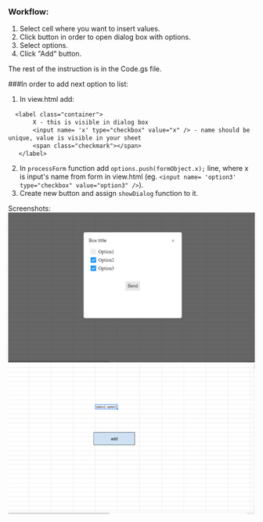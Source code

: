 ﻿### Workflow:
1. Select cell where you want to insert values.
2. Click button in order to open dialog box with options.
3. Select options.
4. Click "Add" button.

The rest of the instruction is in the Code.gs file.

###In order to add next option to list:   
1) In view.html add:   

```
  <label class="container">   
       X - this is visible in dialog box   
       <input name= 'x' type="checkbox" value="x" /> - name should be unique, value is visible in your sheet   
       <span class="checkmark"></span>  
   </label>   
```   
2) In ``processForm`` function add ``options.push(formObject.x);`` line, 
 where x is input's name from form in view.html (eg. ``<input name= 'option3' type="checkbox" value="option3" />``).  
3) Create new button and assign ``showDialog`` function to it.

Screenshots:    
![box](box.png)    
![sheet](sheet.png)    

